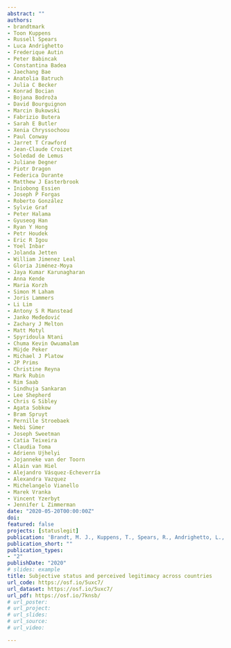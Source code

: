 ```yaml
---
abstract: ""
authors:
- brandtmark
- Toon Kuppens
- Russell Spears
- Luca Andrighetto
- Frederique Autin
- Peter Babincak
- Constantina Badea
- Jaechang Bae
- Anatolia Batruch
- Julia C Becker
- Konrad Bocian
- Bojana Bodroža
- David Bourguignon
- Marcin Bukowski
- Fabrizio Butera
- Sarah E Butler
- Xenia Chryssochoou
- Paul Conway
- Jarret T Crawford
- Jean-Claude Croizet
- Soledad de Lemus
- Juliane Degner
- Piotr Dragon
- Federica Durante
- Matthew J Easterbrook
- Iniobong Essien
- Joseph P Forgas
- Roberto González
- Sylvie Graf
- Peter Halama
- Gyuseog Han
- Ryan Y Hong
- Petr Houdek
- Eric R Igou
- Yoel Inbar
- Jolanda Jetten
- William Jimenez Leal
- Gloria Jiménez-Moya
- Jaya Kumar Karunagharan
- Anna Kende
- Maria Korzh
- Simon M Laham
- Joris Lammers
- Li Lim
- Antony S R Manstead
- Janko Međedović
- Zachary J Melton
- Matt Motyl
- Spyridoula Ntani
- Chuma Kevin Owuamalam
- Müjde Peker
- Michael J Platow
- JP Prims
- Christine Reyna
- Mark Rubin
- Rim Saab
- Sindhuja Sankaran
- Lee Shepherd
- Chris G Sibley
- Agata Sobkow
- Bram Spruyt
- Pernille Stroebaek
- Nebi Sümer
- Joseph Sweetman
- Catia Teixeira
- Claudia Toma
- Adrienn Ujhelyi
- Jojanneke van der Toorn
- Alain van Hiel
- Alejandro Vásquez-Echeverría
- Alexandra Vazquez
- Michelangelo Vianello
- Marek Vranka
- Vincent Yzerbyt
- Jennifer L Zimmerman
date: "2020-05-20T00:00:00Z"
doi:
featured: false
projects: [statuslegit]
publication: 'Brandt, M. J., Kuppens, T., Spears, R., Andrighetto, L., Autin, F., Babincak, P., Badea, C., Bae, J., Batruch, A., Becker, J. C., Bocian, K., Bodroža, B., Bourguignon, D., Bukowski, M., Butera, F., Butler, S. E., Chryssochoou, X., Conway, P., Crawford, J. T., Croizet, J-C., de Lemus, S., Degner, J., Dragon, P., Durante, F., Easterbrook, M. J., Essien, I., Forgas, J. P., González, R., Graf, S., Halama, P., Han, G., Hong, R. Y., Houdek, P., Igou, E. R., Inbar, Y., Jetten, J., Jimenez Leal, W., Jiménez-Moya, G., Kumar Karunagharan, J., Kende, A., Korzh, M., Laham, S. M., Lammers, J., Lim, L., Manstead, A. S. R., Medevoić, J., Melton, Z. J., Motyl, M., Ntani, S., Owuamalam, C. J., Peker, M., Platow, M. J., Prims, J., Reyna, C., Rubin, M., Saab, R., Sankaran, S., Shepher, L., Sibley, C. G., Sobkow, A., Spruyt, B., Stroebaek, P., Sümer, N., Sweetman, J., Teizeira, C., Toma, C., Ujhelyi, A., van der Toorn, J., van Hiel, A., Vásquez-Echeverría, A., Vazquez, A., Vianello, M., Vranka, M., Yzerbyt, V., & Zimmerman, J. L. (in press). Subjective status and perceived legitimacy across countries. *European Journal of Social Psychology*.'
publication_short: ""
publication_types:
- "2"
publishDate: "2020"
# slides: example
title: Subjective status and perceived legitimacy across countries
url_code: https://osf.io/5uxc7/
url_dataset: https://osf.io/5uxc7/
url_pdf: https://osf.io/7knsb/
# url_poster:
# url_project:
# url_slides:
# url_source:
# url_video:

---
```

